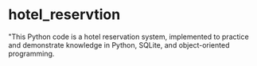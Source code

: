 # hotel_reservtion
"This Python code is a hotel reservation system, implemented to practice and demonstrate knowledge in Python, SQLite, and object-oriented programming.

